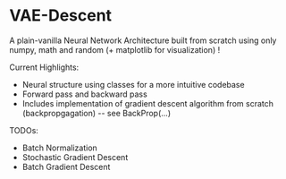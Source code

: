# VAE-Descent
A plain-vanilla Neural Network Architecture built from scratch using only numpy, math and random (+ matplotlib for visualization) !

Current Highlights:
- Neural structure using classes for a more intuitive codebase
- Forward pass and backward pass
- Includes implementation of gradient descent algorithm from scratch (backpropgagation) -- see BackProp(...)

TODOs:
- Batch Normalization 
- Stochastic Gradient Descent
- Batch Gradient Descent 
